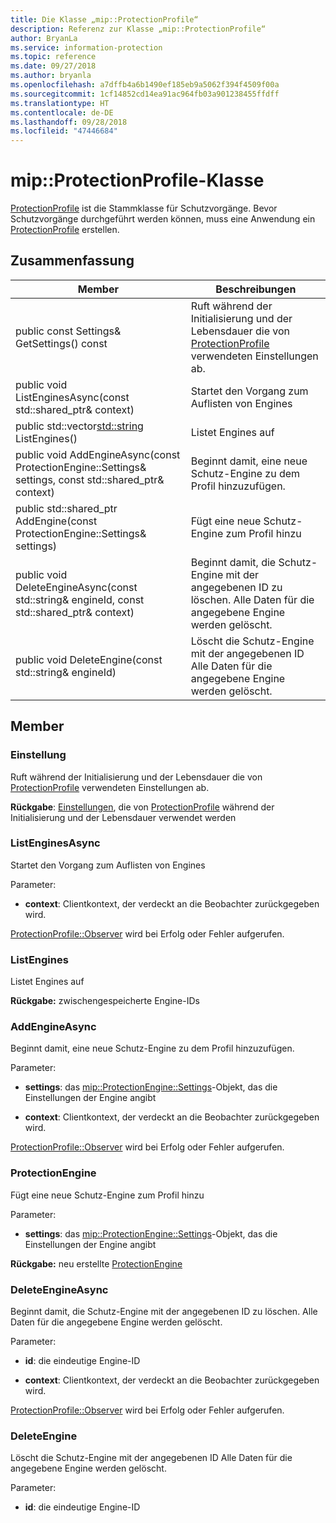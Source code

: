 ```yaml
---
title: Die Klasse „mip::ProtectionProfile“
description: Referenz zur Klasse „mip::ProtectionProfile“
author: BryanLa
ms.service: information-protection
ms.topic: reference
ms.date: 09/27/2018
ms.author: bryanla
ms.openlocfilehash: a7dffb4a6b1490ef185eb9a5062f394f4509f00a
ms.sourcegitcommit: 1cf14852cd14ea91ac964fb03a901238455ffdff
ms.translationtype: HT
ms.contentlocale: de-DE
ms.lasthandoff: 09/28/2018
ms.locfileid: "47446684"
---
```

# <a name="class-mipprotectionprofile"></a>mip::ProtectionProfile-Klasse 
[ProtectionProfile](class_mip_protectionprofile.md) ist die Stammklasse für Schutzvorgänge.
Bevor Schutzvorgänge durchgeführt werden können, muss eine Anwendung ein [ProtectionProfile](class_mip_protectionprofile.md) erstellen.
  
## <a name="summary"></a>Zusammenfassung
 Member                        | Beschreibungen                                
--------------------------------|---------------------------------------------
 public const Settings& GetSettings() const  |  Ruft während der Initialisierung und der Lebensdauer die von [ProtectionProfile](class_mip_protectionprofile.md) verwendeten Einstellungen ab.
public void ListEnginesAsync(const std::shared_ptr<void>& context)  |  Startet den Vorgang zum Auflisten von Engines
public std::vector<std::string> ListEngines()  |  Listet Engines auf
public void AddEngineAsync(const ProtectionEngine::Settings& settings, const std::shared_ptr<void>& context)  |  Beginnt damit, eine neue Schutz-Engine zu dem Profil hinzuzufügen.
public std::shared_ptr<ProtectionEngine> AddEngine(const ProtectionEngine::Settings& settings)  |  Fügt eine neue Schutz-Engine zum Profil hinzu
public void DeleteEngineAsync(const std::string& engineId, const std::shared_ptr<void>& context)  |  Beginnt damit, die Schutz-Engine mit der angegebenen ID zu löschen. Alle Daten für die angegebene Engine werden gelöscht.
 public void DeleteEngine(const std::string& engineId)  |  Löscht die Schutz-Engine mit der angegebenen ID Alle Daten für die angegebene Engine werden gelöscht.
  
## <a name="members"></a>Member
  
### <a name="settings"></a>Einstellung
Ruft während der Initialisierung und der Lebensdauer die von [ProtectionProfile](class_mip_protectionprofile.md) verwendeten Einstellungen ab.

  
**Rückgabe**: [Einstellungen](class_mip_protectionprofile_settings.md), die von [ProtectionProfile](class_mip_protectionprofile.md) während der Initialisierung und der Lebensdauer verwendet werden
  
### <a name="listenginesasync"></a>ListEnginesAsync
Startet den Vorgang zum Auflisten von Engines

Parameter:  
* **context**: Clientkontext, der verdeckt an die Beobachter zurückgegeben wird.


[ProtectionProfile::Observer](class_mip_protectionprofile_observer.md) wird bei Erfolg oder Fehler aufgerufen.
  
### <a name="listengines"></a>ListEngines
Listet Engines auf

  
**Rückgabe:** zwischengespeicherte Engine-IDs
  
### <a name="addengineasync"></a>AddEngineAsync
Beginnt damit, eine neue Schutz-Engine zu dem Profil hinzuzufügen.

Parameter:  
* **settings**: das [mip::ProtectionEngine::Settings](class_mip_protectionengine_settings.md)-Objekt, das die Einstellungen der Engine angibt 


* **context**: Clientkontext, der verdeckt an die Beobachter zurückgegeben wird.


[ProtectionProfile::Observer](class_mip_protectionprofile_observer.md) wird bei Erfolg oder Fehler aufgerufen.
  
### <a name="protectionengine"></a>ProtectionEngine
Fügt eine neue Schutz-Engine zum Profil hinzu

Parameter:  
* **settings**: das [mip::ProtectionEngine::Settings](class_mip_protectionengine_settings.md)-Objekt, das die Einstellungen der Engine angibt



  
**Rückgabe:** neu erstellte [ProtectionEngine](class_mip_protectionengine.md)
  
### <a name="deleteengineasync"></a>DeleteEngineAsync
Beginnt damit, die Schutz-Engine mit der angegebenen ID zu löschen. Alle Daten für die angegebene Engine werden gelöscht.

Parameter:  
* **id**: die eindeutige Engine-ID 


* **context**: Clientkontext, der verdeckt an die Beobachter zurückgegeben wird.


[ProtectionProfile::Observer](class_mip_protectionprofile_observer.md) wird bei Erfolg oder Fehler aufgerufen.
  
### <a name="deleteengine"></a>DeleteEngine
Löscht die Schutz-Engine mit der angegebenen ID Alle Daten für die angegebene Engine werden gelöscht.

Parameter:  
* **id**: die eindeutige Engine-ID

